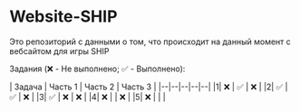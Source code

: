 # Website-SHIP

Это репозиторий с данными о том, что происходит на данный момент с вебсайтом для игры SHIP

Задания (❌ - Не выполнено; ✅ - Выполнено):

| Задача | Часть 1 | Часть 2 | Часть 3 |
|--|--|--|--|--|
|1| ❌ | ✅ | ❌ |
|2| ✅ | ✅ | ❌ |
|3| ✅ | ❌ | ❌ |
|4| ❌ |  | ❌ |
|5| ❌ |  |  |
